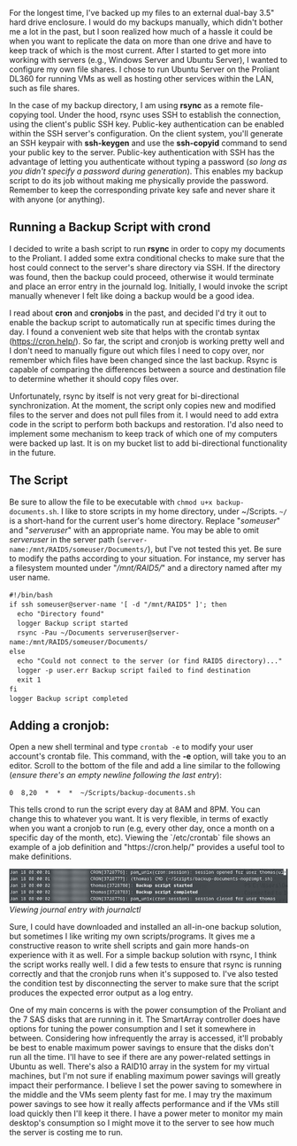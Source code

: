 For the longest time, I've backed up my files to an external dual-bay 3.5" hard drive enclosure. I would do my backups manually, which didn't bother me a lot in the past, but I soon realized how much of a hassle it could be when you want to replicate the data on more than one drive and have to keep track of which is the most current. After I started to get more into working with servers (e.g., Windows Server and Ubuntu Server), I wanted to configure my own file shares. I chose to run Ubuntu Server on the Proliant DL360 for running VMs as well as hosting other services within the LAN, such as file shares.

In the case of my backup directory, I am using **rsync** as a remote file-copying tool. Under the hood, rsync uses SSH to establish the connection, using the client's public SSH key. Public-key authentication can be enabled within the SSH server's configuration. On the client system, you'll generate an SSH keypair with **ssh-keygen** and use the **ssh-copyid** command to send your public key to the server. Public-key authentication with SSH has the advantage of letting you authenticate without typing a password (_so long as you didn't specify a password during generation_). This enables my backup script to do its job without making me physically provide the password. Remember to keep the corresponding private key safe and never share it with anyone (or anything).

## Running a Backup Script with crond
I decided to write a bash script to run **rsync** in order to copy my documents to the Proliant. I added some extra conditional checks to make sure that the host could connect to the server's share directory via SSH. If the directory was found, then the backup could proceed, otherwise it would terminate and place an error entry in the journald log. Initially, I would invoke the script manually whenever I felt like doing a backup would be a good idea.

I read about **cron** and **cronjobs** in the past, and decided I'd try it out to enable the backup script to automatically run at specific times during the day. I found a convenient web site that helps with the crontab syntax (https://cron.help/). So far, the script and cronjob is working pretty well and I don't need to manually figure out which files I need to copy over, nor remember which files have been changed since the last backup. Rsync is capable of comparing the differences between a source and destination file to determine whether it should copy files over.

Unfortunately, rsync by itself is not very great for bi-directional synchronization. At the moment, the script only copies new and modified files to the server and does not pull files from it. I would need to add extra code in the script to perform both backups and restoration. I'd also need to implement some mechanism to keep track of which one of my computers were backed up last. It is on my bucket list to add bi-directional functionality in the future.

## The Script
Be sure to allow the file to be executable with `chmod u+x backup-documents.sh`.
I like to store scripts in my home directory, under ~/Scripts. `~/` is a short-hand for the current user's home directory.
Replace "_someuser_" and "_serveruser_" with an appropriate name. You may be able to omit _serveruser_ in the server path (`server-name:/mnt/RAID5/someuser/Documents/`), but I've not tested this yet. Be sure to modify the paths according to your situation. For instance, my server has a filesystem mounted under "_/mnt/RAID5/_" and a directory named after my user name.

<p><code>#!/bin/bash
if ssh someuser@server-name '[ -d "/mnt/RAID5" ]'; then
  echo "Directory found"
  logger Backup script started
  rsync -Pau ~/Documents serveruser@server-name:/mnt/RAID5/someuser/Documents/
else
  echo "Could not connect to the server (or find RAID5 directory)..."
  logger -p user.err Backup script failed to find destination
  exit 1
fi
logger Backup script completed
</code></p>

## Adding a cronjob:
Open a new shell terminal and type `crontab -e` to modify your user account's crontab file. This command, with the **-e** option, will take you to an editor. Scroll to the bottom of the file and add a line similar to the following (_ensure there's an empty newline following the last entry_):
<p><code>0  8,20  *  *  *  ~/Scripts/backup-documents.sh</code></p>
<p>This tells crond to run the script every day at 8AM and 8PM. You can change this to whatever you want. It is very flexible, in terms of exactly when you want a cronjob to run (e.g, every other day, once a month on a specific day of the month, etc). Viewing the `/etc/crontab` file shows an example of a job definition and "https://cron.help/" provides a useful tool to make definitions.</p>

![alt text](images/backup-log-debian.jpg)\
*Viewing journal entry with journalctl*

<p>Sure, I could have downloaded and installed an all-in-one backup solution, but sometimes I like writing my own scripts/programs. It gives me a constructive reason to write shell scripts and gain more hands-on experience with it as well. For a simple backup solution with rsync, I think the script works really well. I did a few tests to ensure that rsync is running correctly and that the cronjob runs when it's supposed to. I've also tested the condition test by disconnecting the server to make sure that the script produces the expected error output as a log entry.</p>

<p>One of my main concerns is with the power consumption of the Proliant and the 7 SAS disks that are running in it. The SmartArray controller does have options for tuning the power consumption and I set it somewhere in between. Considering how infrequently the array is accessed, it'll probably be best to enable maximum power savings to ensure that the disks don't run all the time. I'll have to see if there are any power-related settings in Ubuntu as well.
There's also a RAID10 array in the system for my virtual machines, but I'm not sure if enabling maximum power savings will greatly impact their performance. I believe I set the power saving to somewhere in the middle and the VMs seem plenty fast for me. I may try the maximum power savings to see how it really affects performance and if the VMs still load quickly then I'll keep it there. I have a power meter to monitor my main desktop's consumption so I might move it to the server to see how much the server is costing me to run.</p>
